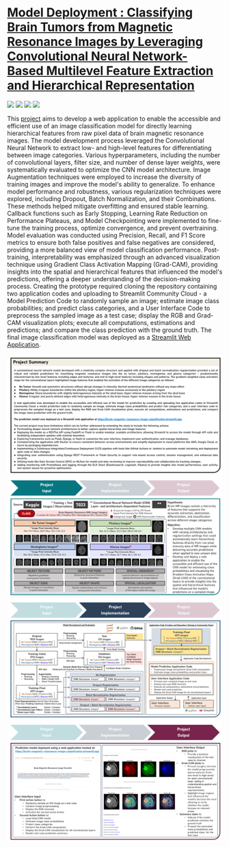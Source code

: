 # [Model Deployment : Classifying Brain Tumors from Magnetic Resonance Images by Leveraging Convolutional Neural Network-Based Multilevel Feature Extraction and Hierarchical Representation](https://johnpaulinepineda.github.io/Portfolio_Project_56/)

[![](https://img.shields.io/badge/Python-black?logo=Python)](#) [![](https://img.shields.io/badge/Jupyter-black?logo=Jupyter)](#) [![](https://img.shields.io/badge/Github-black?logo=Github)](#) [![](https://img.shields.io/badge/Streamlit-black?logo=Streamlit)](#)

This [project](https://johnpaulinepineda.github.io/Portfolio_Project_56/) aims to develop a web application to enable the accessible and efficient use of an image classification model for directly learning hierarchical features from raw pixel data of brain magnetic resonance images. The model development process leveraged the Convolutional Neural Network to extract low- and high-level features for differentiating between image categories. Various hyperparameters, including the number of convolutional layers, filter size, and number of dense layer weights, were systematically evaluated to optimize the CNN model architecture. Image Augmentation techniques were employed to increase the diversity of training images and improve the model's ability to generalize. To enhance model performance and robustness, various regularization techniques were explored, including Dropout, Batch Normalization, and their Combinations. These methods helped mitigate overfitting and ensured stable learning. Callback functions such as Early Stopping, Learning Rate Reduction on Performance Plateaus, and Model Checkpointing were implemented to fine-tune the training process, optimize convergence, and prevent overtraining. Model evaluation was conducted using Precision, Recall, and F1 Score metrics to ensure both false positives and false negatives are considered, providing a more balanced view of model classification performance. Post-training, interpretability was emphasized through an advanced visualization technique using Gradient Class Activation Mapping (Grad-CAM), providing insights into the spatial and hierarchical features that influenced the model's predictions, offering a deeper understanding of the decision-making process. Creating the prototype required cloning the repository containing two application codes and uploading to Streamlit Community Cloud - a Model Prediction Code to randomly sample an image; estimate image class probabilities; and predict class categories, and a User Interface Code to preprocess the sampled image as a test case; display the RGB and Grad-CAM visualization plots; execute all computations, estimations and predictions; and compare the class prediction with the ground truth. The final image classification model was deployed as a [Streamlit Web Application](https://brain-magnetic-resonance-image-classification.streamlit.app/).

<img src="images/ModelDeployment3_Summary_0.png?raw=true"/>

<img src="images/ModelDeployment3_Summary_1.png?raw=true"/>

<img src="images/ModelDeployment3_Summary_2.png?raw=true"/>

<img src="images/ModelDeployment3_Summary_3.png?raw=true"/>
